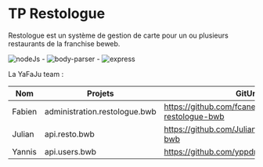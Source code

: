 # TP Restologue
Restologue est un système de gestion de carte pour un ou plusieurs  restaurants de la franchise beweb.

![nodeJs](https://img.shields.io/badge/NodeJs-9.11.1-green.svg?longCache=true&style=flat-square) - ![body-parser](https://img.shields.io/badge/BodyParser-1.18.2-orange.svg?longCache=true&style=flat-square) - ![express](https://img.shields.io/badge/Express-4.16.3-blue.svg?longCache=true&style=flat-square)

La YaFaJu team :

|   Nom  | Projets                       | GitUrl                                                    |
|--------|-------------------------------|-----------------------------------------------------------|
| Fabien | administration.restologue.bwb | https://github.com/fcanehan/administration-restologue-bwb |
| Julian | api.resto.bwb                 | https://github.com/JulianBertrix/api-resto-bwb            |
| Yannis | api.users.bwb                 | https://github.com/yppdr/api-users-bwb
